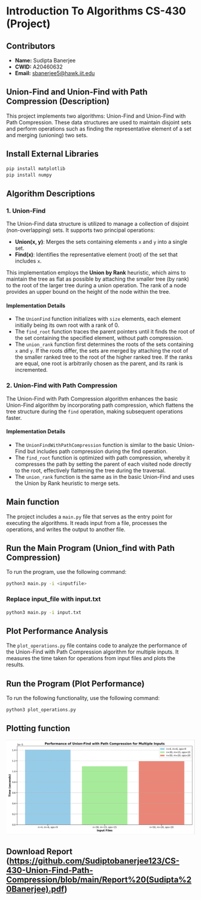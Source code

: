 # Introduction To Algorithms CS-430 (Project)

## Contributors

- **Name:** Sudipta Banerjee
- **CWID:** A20460632
- **Email:** sbanerjee5@hawk.iit.edu

## Union-Find and Union-Find with Path Compression (Description)

This project implements two algorithms: Union-Find and Union-Find with Path Compression. These data structures are used to maintain disjoint sets and perform operations such as finding the representative element of a set and merging (unioning) two sets.

## Install External Libraries

```bash
pip install matplotlib
pip install numpy
```

## Algorithm Descriptions

### 1. Union-Find

The Union-Find data structure is utilized to manage a collection of disjoint (non-overlapping) sets. It supports two principal operations:

- **Union(x, y)**: Merges the sets containing elements `x` and `y` into a single set.
- **Find(x)**: Identifies the representative element (root) of the set that includes `x`.

This implementation employs the **Union by Rank** heuristic, which aims to maintain the tree as flat as possible by attaching the smaller tree (by rank) to the root of the larger tree during a union operation. The rank of a node provides an upper bound on the height of the node within the tree.

#### Implementation Details

- The `UnionFind` function initializes with `size` elements, each element initially being its own root with a rank of 0.
- The `find_root` function traces the parent pointers until it finds the root of the set containing the specified element, without path compression.
- The `union_rank` function first determines the roots of the sets containing `x` and `y`. If the roots differ, the sets are merged by attaching the root of the smaller ranked tree to the root of the higher ranked tree. If the ranks are equal, one root is arbitrarily chosen as the parent, and its rank is incremented.

### 2. Union-Find with Path Compression

The Union-Find with Path Compression algorithm enhances the basic Union-Find algorithm by incorporating path compression, which flattens the tree structure during the `find` operation, making subsequent operations faster.

#### Implementation Details

- The `UnionFindWithPathCompression` function is similar to the basic Union-Find but includes path compression during the find operation.
- The `find_root` function is optimized with path compression, whereby it compresses the path by setting the parent of each visited node directly to the root, effectively flattening the tree during the traversal.
- The `union_rank` function is the same as in the basic Union-Find and uses the Union by Rank heuristic to merge sets.

## Main function

The project includes a `main.py` file that serves as the entry point for executing the algorithms. It reads input from a file, processes the operations, and writes the output to another file.

## Run the Main Program (Union_find with Path Compression)

To run the program, use the following command:

```bash
python3 main.py -i <inputfile>
```

### Replace input_file with input.txt

```bash
python3 main.py -i input.txt
```

## Plot Performance Analysis

The `plot_operations.py` file contains code to analyze the performance of the Union-Find with Path Compression algorithm for multiple inputs. It measures the time taken for operations from input files and plots the results.

## Run the Program (Plot Performance)

To run the following functionality, use the following command:

```bash
python3 plot_operations.py
```

## Plotting function

![Plot_Union_Find_By_Path_Compression](images/Graph.png)

## Download Report (https://github.com/Sudiptobanerjee123/CS-430-Union-Find-Path-Compression/blob/main/Report%20(Sudipta%20Banerjee).pdf)


